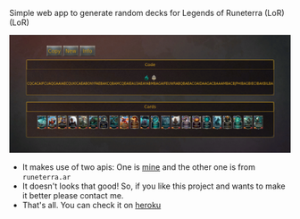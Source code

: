 Simple web app to generate random decks for Legends of Runeterra (LoR) (LoR)

![!WEB](lor-deck.png)

- It makes use of two apis: One is [mine](https://api.rooyca.xyz/v1/random/lordeck) and the other one is from `runeterra.ar`
- It doesn't looks that good! So, if you like this project and wants to make it better please contact me.
- That's all. You can check it on [heroku](https://lor-deck.herokuapp.com)
